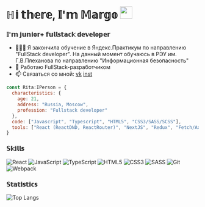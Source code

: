<h1>ℍ𝕚 𝕥𝕙𝕖𝕣𝕖, 𝕀'𝕞 𝕄𝕒𝕣𝕘𝕠
<img src="https://github.com/blackcater/blackcater/raw/main/images/Hi.gif" height="32"/></h1>
<h3>𝕀'𝕞 𝕛𝕦𝕟𝕚𝕠𝕣+ 𝕗𝕦𝕝𝕝𝕤𝕥𝕒𝕔𝕜 𝕕𝕖𝕧𝕖𝕝𝕠𝕡𝕖𝕣</h3>


- 👨🏻‍🎓 Я закончила обучение в Яндекс.Практикум по направлению "FullStack developer". На данный момент обучаюсь в РЭУ им. Г.В.Плеханова по направлению "Информационная безопасность"
- 💼 Работаю FullStack-разработчиком
- 📫 Связаться со мной: [vk](https://vk.com/rita_rixter) [inst](https://www.instagram.com/rita_rixter/)

```javascript
const Rita:IPerson = { 
  characteristics: {
    age: 21,
    address: "Russia, Moscow",
    profession: "Fullstack developer"
  },
  code: ["Javascript", "Typescript", "HTML5", "CSS3/SASS/SCSS"],
  tools: ["React (ReactDND, ReactRouter)", "NextJS", "Redux", "Fetch/Axios", "NestJS", "Express",  "PostgreSQL/Sqlite", "MongoBD", "TypeORM/Prisma", "Cypress", "Jest", "Docker"]
}
```

<h3>𝕊𝕜𝕚𝕝𝕝𝕤</h3>
  
![React](https://img.shields.io/badge/react-%2320232a.svg?style=for-the-badge&logo=react&logoColor=%2361DAFB)
![JavaScript](https://img.shields.io/badge/javascript-%23323330.svg?style=for-the-badge&logo=javascript&logoColor=%23F7DF1E)
![TypeScript](https://img.shields.io/badge/typescript-%23007ACC.svg?style=for-the-badge&logo=typescript&logoColor=white)
![HTML5](https://img.shields.io/badge/html5-%23E34F26.svg?style=for-the-badge&logo=html5&logoColor=white)
![CSS3](https://img.shields.io/badge/css3-%231572B6.svg?style=for-the-badge&logo=css3&logoColor=white)
![SASS](https://img.shields.io/badge/SASS-hotpink.svg?style=for-the-badge&logo=SASS&logoColor=white)
![Git](https://img.shields.io/badge/git-%23F05033.svg?style=for-the-badge&logo=git&logoColor=white)
![Webpack](https://img.shields.io/badge/webpack-%238DD6F9.svg?style=for-the-badge&logo=webpack&logoColor=black)

 <h3>𝕊𝕥𝕒𝕥𝕚𝕤𝕥𝕚𝕔𝕤</h3>

![Top Langs](https://github-readme-stats.vercel.app/api/top-langs/?username=ritarixter&layout=compact&theme=dark)


